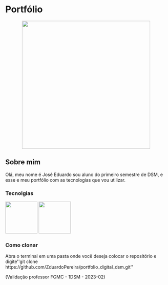 
<h1>Portfólio</h1>

<div align="center">
<img src="https://github.com/ZduardoPereira/portfolio_digital_dsm/assets/127692036/564599d4-1d7d-4902-9cb5-99c906bb1705" width="400px" />
</div>

<h2>Sobre mim</h2>
<p>Olá, meu nome é José Eduardo sou aluno do primeiro semestre de DSM, e esse e meu portfólio com as tecnologias que vou utilizar.</p>

<h3>Tecnolgias </h3>
<img src="https://github.com/ZduardoPereira/portfolio_digital_dsm/assets/127692036/e50c42ea-cb7e-4571-afc2-a9cc3d4f7dad" width="100px"/>
<img src="https://github.com/ZduardoPereira/portfolio_digital_dsm/assets/127692036/946fd8a0-01c0-483a-9e48-40ce3b10c2cc" width="100px"/>

<h3>Como clonar</h3>
<p>Abra o terminal em uma pasta onde você deseja colocar o repositório e digite''git clone https://github.com/ZduardoPereira/portfolio_digital_dsm.git''</p>

(Validação professor FGMC - 1DSM - 2023-02)

